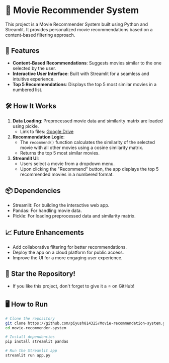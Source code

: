 # 🎥 Movie Recommender System

This project is a Movie Recommender System built using Python and Streamlit. It provides personalized movie recommendations based on a content-based filtering approach.

## 🚀 Features
- **Content-Based Recommendations**: Suggests movies similar to the one selected by the user.
- **Interactive User Interface**: Built with Streamlit for a seamless and intuitive experience.
- **Top 5 Recommendations**: Displays the top 5 most similar movies in a numbered list.

## 🛠️ How It Works
1. **Data Loading**: Preprocessed movie data and similarity matrix are loaded using pickle.
   - Link to files: [Google Drive](https://drive.google.com/drive/folders/16sP3OJV5JXhQ0B_Nh-Knt6rk0ziW7ABl?usp=sharing)
2. **Recommendation Logic**:
   - The `recommend()` function calculates the similarity of the selected movie with all other movies using a cosine similarity matrix.
   - Returns the top 5 most similar movies.
3. **Streamlit UI**:
   - Users select a movie from a dropdown menu.
   - Upon clicking the "Recommend" button, the app displays the top 5 recommended movies in a numbered format.

## 📦 Dependencies
- Streamlit: For building the interactive web app.
- Pandas: For handling movie data.
- Pickle: For loading preprocessed data and similarity matrix.

## 📈 Future Enhancements
- Add collaborative filtering for better recommendations.
- Deploy the app on a cloud platform for public access.
- Improve the UI for a more engaging user experience.

## 🌟 Star the Repository!
 - If you like this project, don't forget to give it a ⭐ on GitHub!

## 🖥️ How to Run
```sh
# Clone the repository
git clone https://github.com/piyush814325/Movie-recommendation-system.git
cd movie-recommender-system

# Install dependencies
pip install streamlit pandas

# Run the Streamlit app
streamlit run app.py

